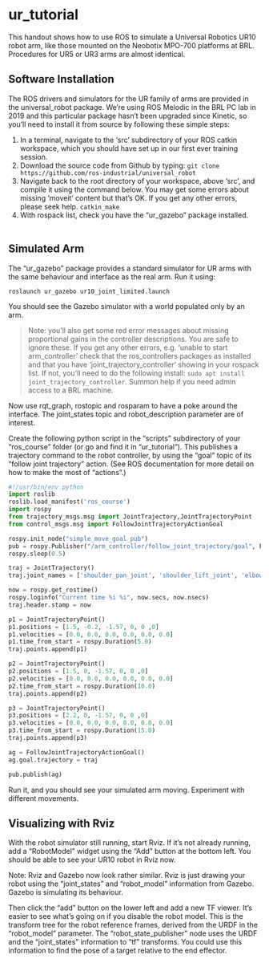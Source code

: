 # ur_tutorial

This handout shows how to use ROS to simulate a Universal Robotics UR10 robot arm, like those mounted on the Neobotix MPO-700 platforms at BRL.  Procedures for UR5 or UR3 arms are almost identical.

##	Software Installation
The ROS drivers and simulators for the UR family of arms are provided in the universal_robot package.  We’re using ROS Melodic in the BRL PC lab in 2019 and this particular package hasn’t been upgraded since Kinetic, so you’ll need to install it from source by following these simple steps:
1.	In a terminal, navigate to the ‘src’ subdirectory of your ROS catkin workspace, which you should have set up in our first ever training session.
2.	Download the source code from Github by typing:
```git clone https://github.com/ros-industrial/universal_robot```
3.	Navigate back to the root directory of your workspace, above ‘src’, and compile it using the command below.  You may get some errors about missing ‘moveit’ content but that’s OK.  If you get any other errors, please seek help.
```catkin_make```
4.	With rospack list, check you have the “ur_gazebo” package installed.  
 
##	Simulated Arm
The “ur_gazebo” package provides a standard simulator for UR arms with the same behaviour and interface as the real arm.  Run it using:
```
roslaunch ur_gazebo ur10_joint_limited.launch
```
You should see the Gazebo simulator with a world populated only by an arm.

> Note: you’ll also get some red error messages about missing proportional gains in the controller descriptions.  You are safe to ignore these.  If you get any other errors, e.g. ‘unable to start arm_controller’ check that the ros_controllers packages as installed and that you have ‘joint_trajectory_controller’ showing in your rospack list.  If not, you'll need to do the following install: `sudo apt install joint_trajectory_controller`.  Summon help if you need admin access to a BRL machine.

Now use rqt_graph, rostopic and rosparam to have a poke around the interface.  The joint_states topic and robot_description parameter are of interest.

Create the following python script in the “scripts” subdirectory of your “ros_course” folder (or go and find it in “ur_tutorial”).  This publishes a trajectory command to the robot controller, by using the “goal” topic of its “follow joint trajectory” action.  (See ROS documentation for more detail on how to make the most of “actions”.)
 
```python
#!/usr/bin/env python
import roslib
roslib.load_manifest('ros_course')
import rospy
from trajectory_msgs.msg import JointTrajectory,JointTrajectoryPoint
from control_msgs.msg import FollowJointTrajectoryActionGoal

rospy.init_node("simple_move_goal_pub")
pub = rospy.Publisher("/arm_controller/follow_joint_trajectory/goal", FollowJointTrajectoryActionGoal, queue_size=10)
rospy.sleep(0.5)

traj = JointTrajectory()
traj.joint_names = ['shoulder_pan_joint', 'shoulder_lift_joint', 'elbow_joint', 'wrist_1_joint', 'wrist_2_joint', 'wrist_3_joint']

now = rospy.get_rostime()
rospy.loginfo("Current time %i %i", now.secs, now.nsecs)
traj.header.stamp = now

p1 = JointTrajectoryPoint()
p1.positions = [1.5, -0.2, -1.57, 0, 0 ,0]
p1.velocities = [0.0, 0.0, 0.0, 0.0, 0.0, 0.0]
p1.time_from_start = rospy.Duration(5.0)
traj.points.append(p1)

p2 = JointTrajectoryPoint()
p2.positions = [1.5, 0, -1.57, 0, 0 ,0]
p2.velocities = [0.0, 0.0, 0.0, 0.0, 0.0, 0.0]
p2.time_from_start = rospy.Duration(10.0)
traj.points.append(p2)

p3 = JointTrajectoryPoint()
p3.positions = [2.2, 0, -1.57, 0, 0 ,0]
p3.velocities = [0.0, 0.0, 0.0, 0.0, 0.0, 0.0]
p3.time_from_start = rospy.Duration(15.0)
traj.points.append(p3)

ag = FollowJointTrajectoryActionGoal()
ag.goal.trajectory = traj

pub.publish(ag)
```

Run it, and you should see your simulated arm moving.  Experiment with different movements.
 
##	Visualizing with Rviz

With the robot simulator still running, start Rviz.
If it’s not already running, add a “RobotModel” widget using the “Add” button at the bottom left.  You should be able to see your UR10 robot in Rviz now.
 
Note: Rviz and Gazebo now look rather similar.  Rviz is just drawing your robot using the “joint_states” and “robot_model” information from Gazebo.  Gazebo is simulating its behaviour.

Then click the “add” button on the lower left and add a new TF viewer.  It’s easier to see what’s going on if you disable the robot model.  This is the transform tree for the robot reference frames, derived from the URDF in the “robot_model” parameter.  The “robot_state_publisher” node uses the URDF and the “joint_states” information to “tf” transforms.  You could use this information to find the pose of a target relative to the end effector.

 

